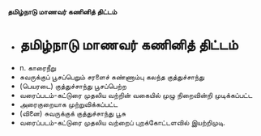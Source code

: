 **தமிழ்நாடு மாணவர் கணினித் திட்டம்**
- # தமிழ்நாடு மாணவர் கணினித் திட்டம்
- n. காரைநீறு
- சுவருக்குப் பூசப்பெறும் சரளைச் சுண்ணாம்பு கலந்த குத்துச்சாந்து
- (பெயரடை) குத்துச்சாந்து பூசப்பெற்ற
- வரைப்படம்-கட்டுரை முதலிய வற்றின் வகையில் முழு நிறைவின்றி முடிக்கப்பட்ட
- அரைகுறையாக முற்றுவிக்கப்பட்ட
- (வினை) சுவருக்குக் குத்துச்சாந்து பூசு
- வரைப்படம்-கட்டுரை முதலிய வற்றைப் புறக்கோட்டளவில் இயற்றிமுடி.


